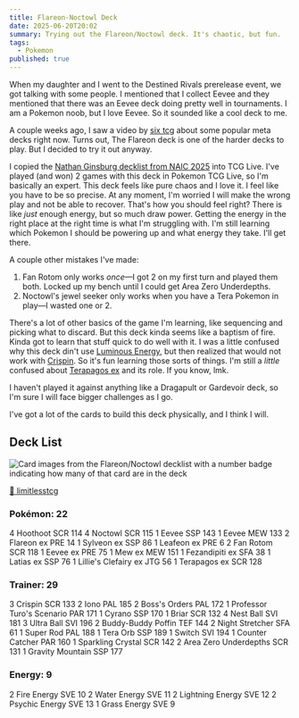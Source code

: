 ```yaml
---
title: Flareon-Noctowl Deck
date: 2025-06-20T20:02
summary: Trying out the Flareon/Noctowl deck. It's chaotic, but fun.
tags:
  - Pokemon
published: true
---
```

When my daughter and I went to the Destined Rivals prerelease event, we got talking with some people. I mentioned that I collect Eevee and they mentioned that there was an Eevee deck doing pretty well in tournaments. I am a Pokemon noob, but I love Eevee. So it sounded like a cool deck to me.

A couple weeks ago, I saw a video by [six tcg](https://www.youtube.com/@sixpokemanstcg) about some popular meta decks right now. Turns out, The Flareon deck is one of the harder decks to play. But I decided to try it out anyway.

<lite-youtube videoid="hrHpyE72DZU" videoStartAt="1303" posterquality="maxresdefault"></lite-youtube>

I copied the [Nathan Ginsburg decklist from NAIC 2025](https://limitlesstcg.com/decks/list/18507) into TCG Live. I've played (and won) 2 games with this deck in Pokemon TCG Live, so I'm basically an expert. This deck feels like pure chaos and I love it. I feel like you have to be so precise. At any moment, I'm worried I will make the wrong play and not be able to recover. That's how you should feel right? There is like _just_ enough energy, but so much draw power. Getting the energy in the right place at the right time is what I'm struggling with. I'm still learning which Pokemon I should be powering up and what energy they take. I'll get there.

A couple other mistakes I've made:

1.  Fan Rotom only works _once_—I got 2 on my first turn and played them both. Locked up my bench until I could get Area Zero Underdepths.
2.  Noctowl's jewel seeker only works when you have a Tera Pokemon in play—I wasted one or 2.

There's a lot of other basics of the game I'm learning, like sequencing and picking what to discard. But this deck kinda seems like a baptism of fire. Kinda got to learn that stuff quick to do well with it. I was a little confused why this deck din't use [Luminous Energy](https://limitlesstcg.com/cards/PAL/191), but then realized that would not work with [Crispin](https://limitlesstcg.com/cards/SCR/133). So it's fun learning those sorts of things. I'm still a _little_ confused about [Terapagos ex](https://limitlesstcg.com/cards/SCR/128) and its role. If you know, lmk.

I haven't played it against anything like a Dragapult or Gardevoir deck, so I'm sure I will face bigger challenges as I go.

I've got a lot of the cards to build this deck physically, and I think I will.

## Deck List

![Card images from the Flareon/Noctowl decklist with a number badge indicating how many of that card are in the deck](https://samwarnick.com/media/pnggen.png)

[🔗 limitlesstcg](https://limitlesstcg.com/decks/list/18507)

### Pokémon: 22
4 Hoothoot SCR 114
4 Noctowl SCR 115
1 Eevee SSP 143
1 Eevee MEW 133
2 Flareon ex PRE 14
1 Sylveon ex SSP 86
1 Leafeon ex PRE 6
2 Fan Rotom SCR 118
1 Eevee ex PRE 75
1 Mew ex MEW 151
1 Fezandipiti ex SFA 38
1 Latias ex SSP 76
1 Lillie's Clefairy ex JTG 56
1 Terapagos ex SCR 128

### Trainer: 29
3 Crispin SCR 133
2 Iono PAL 185
2 Boss's Orders PAL 172
1 Professor Turo's Scenario PAR 171
1 Cyrano SSP 170
1 Briar SCR 132
4 Nest Ball SVI 181
3 Ultra Ball SVI 196
2 Buddy-Buddy Poffin TEF 144
2 Night Stretcher SFA 61
1 Super Rod PAL 188
1 Tera Orb SSP 189
1 Switch SVI 194
1 Counter Catcher PAR 160
1 Sparkling Crystal SCR 142
2 Area Zero Underdepths SCR 131
1 Gravity Mountain SSP 177

### Energy: 9
2 Fire Energy SVE 10
2 Water Energy SVE 11
2 Lightning Energy SVE 12
2 Psychic Energy SVE 13
1 Grass Energy SVE 9